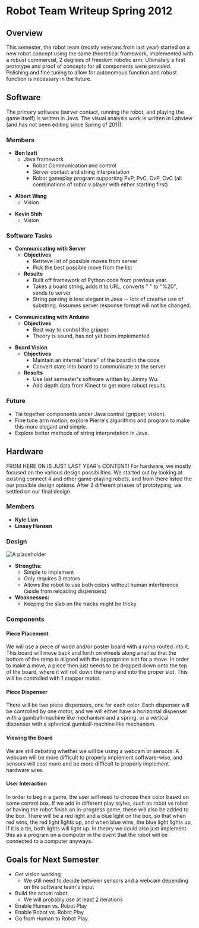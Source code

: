 Robot Team Writeup Spring 2012
==============================

Overview
--------

This semester, the robot team (mostly veterans from last year) started on a new robot concept using the same theoretical framework, implemented with a robust commercial, 2 degrees of freedom robotic arm. Ultimately a first prototype and proof of concepts for all components were provided. Polishing and fine tuning to allow for autonomous function and robust function is necessary in the future.

Software
--------

The primary software (server contact, running the robot, and playing the game itself) is written in Java. The visual analysis work is written in Labview (and has not been editing since Spring of 2011).

### Members

-   **Ben Izatt**
    -   Java framework
        -   Robot Communication and control
        -   Server contact and string interpretation
        -   Robot gameplay program supporting PvP, PvC, CvP, CvC (all combinations of robot v player with either starting first)

<!-- -->

-   **Albert Wang**
    -   Vision

<!-- -->

-   **Kevin Shih**
    -   Vision

### Software Tasks

-   **Communicating with Server**
    -   **Objectives**
        -   Retrieve list of possible moves from server
        -   Pick the best possible move from the list
    -   **Results**
        -   Built off framework of Python code from previous year.
        -   Takes a board string, adds it to URL, converts " " to "%20", sends to server
        -   String parsing is less elegant in Java -- lots of creative use of substring. Assumes server response format will not be changed.

<!-- -->

-   **Communicating with Arduino**
    -   **Objectives**
        -   Best way to control the gripper.
        -   Theory is sound, has not yet been implemented

<!-- -->

-   **Board Vision**
    -   **Objectives**
        -   Maintain an internal "state" of the board in the code
        -   Convert state into board to communicate to the server
    -   **Results**
        -   Use last semester's software written by Jimmy Wu.
        -   Add depth data from Kinect to get more robust results.

### Future

-   Tie together components under Java control (gripper, vision).
-   Fine tune arm motion, explore Pierre's algorithms and program to make this more elegant and simple.
-   Explore better methods of string interpretation in Java.

Hardware
--------

FROM HERE ON IS JUST LAST YEAR's CONTENT! For hardware, we mostly focused on the various design possibilities. We started out by looking at existing connect 4 and other game-playing robots, and from there listed the our possible design options. After 2 different phases of prototyping, we settled on our final design.

### Members

-   **Kyle Lian**
-   **Linsey Hansen**

### Design

![A placeholder](FinalDesign.png "A placeholder")

-   **Strengths:**
    -   Simple to implement
    -   Only requires 3 motors
    -   Allows the robot to use both colors without human interference (aside from reloading dispensers)
-   **Weaknesses:**
    -   Keeping the slab on the tracks might be tricky

### Components

#### Piece Placement

We will use a piece of wood and/or poster board with a ramp routed into it. This board will move back and forth on wheels along a rail so that the bottom of the ramp is aligned with the appropriate slot for a move. In order to make a move, a piece then just needs to be dropped down onto the top of the board, where it will roll down the ramp and into the proper slot. This will be controlled with 1 stepper motor.

#### Piece Dispenser

There will be two piece dispensers, one for each color. Each dispenser will be controlled by one motor, and we will either have a horizontal dispenser with a gumball-machine like mechanism and a spring, or a vertical dispenser with a spherical gumball-machine like mechanism.

#### Viewing the Board

We are still debating whether we will be using a webcam or sensors. A webcam will be more difficult to properly implement software-wise, and sensors will cost more and be more difficult to properly implement hardware wise.

#### User Interaction

In order to begin a game, the user will need to choose their color based on some control box. If we add in different play styles, such as robot vs robot or having the robot finish an in-progress game, these will also be added to the box. There will be a red light and a blue light on the box, so that when red wins, the red light lights up, and when blue wins, the blue light lights up, if it is a tie, both lights will light up. In theory we could also just implement this as a program on a computer in the event that the robot will be connected to a computer anyways.

Goals for Next Semester
-----------------------

-   Get vision working
    -   We still need to decide between sensors and a webcam depending on the software team's input
-   Build the actual robot
    -   We will probably use at least 2 iterations
-   Enable Human vs. Robot Play
-   Enable Robot vs. Robot Play
-   Go from Human to Robot Play

